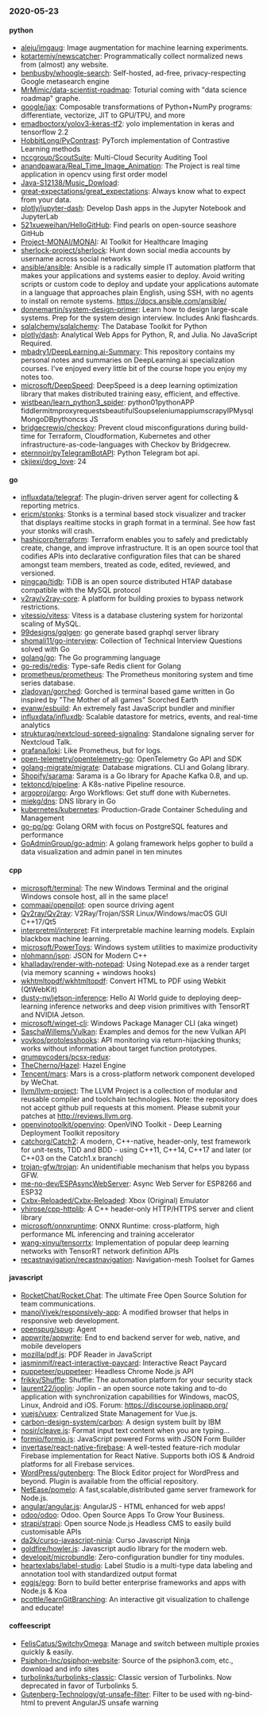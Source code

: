### 2020-05-23

#### python
* [aleju/imgaug](https://github.com/aleju/imgaug): Image augmentation for machine learning experiments.
* [kotartemiy/newscatcher](https://github.com/kotartemiy/newscatcher): Programmatically collect normalized news from (almost) any website.
* [benbusby/whoogle-search](https://github.com/benbusby/whoogle-search): Self-hosted, ad-free, privacy-respecting Google metasearch engine
* [MrMimic/data-scientist-roadmap](https://github.com/MrMimic/data-scientist-roadmap): Toturial coming with "data science roadmap" graphe.
* [google/jax](https://github.com/google/jax): Composable transformations of Python+NumPy programs: differentiate, vectorize, JIT to GPU/TPU, and more
* [emadboctorx/yolov3-keras-tf2](https://github.com/emadboctorx/yolov3-keras-tf2): yolo implementation in keras and tensorflow 2.2
* [HobbitLong/PyContrast](https://github.com/HobbitLong/PyContrast): PyTorch implementation of Contrastive Learning methods
* [nccgroup/ScoutSuite](https://github.com/nccgroup/ScoutSuite): Multi-Cloud Security Auditing Tool
* [anandpawara/Real_Time_Image_Animation](https://github.com/anandpawara/Real_Time_Image_Animation): The Project is real time application in opencv using first order model
* [Java-S12138/Music_Dowload](https://github.com/Java-S12138/Music_Dowload): 
* [great-expectations/great_expectations](https://github.com/great-expectations/great_expectations): Always know what to expect from your data.
* [plotly/jupyter-dash](https://github.com/plotly/jupyter-dash): Develop Dash apps in the Jupyter Notebook and JupyterLab
* [521xueweihan/HelloGitHub](https://github.com/521xueweihan/HelloGitHub): Find pearls on open-source seashore  GitHub 
* [Project-MONAI/MONAI](https://github.com/Project-MONAI/MONAI): AI Toolkit for Healthcare Imaging
* [sherlock-project/sherlock](https://github.com/sherlock-project/sherlock):  Hunt down social media accounts by username across social networks
* [ansible/ansible](https://github.com/ansible/ansible): Ansible is a radically simple IT automation platform that makes your applications and systems easier to deploy. Avoid writing scripts or custom code to deploy and update your applications  automate in a language that approaches plain English, using SSH, with no agents to install on remote systems. https://docs.ansible.com/ansible/
* [donnemartin/system-design-primer](https://github.com/donnemartin/system-design-primer): Learn how to design large-scale systems. Prep for the system design interview. Includes Anki flashcards.
* [sqlalchemy/sqlalchemy](https://github.com/sqlalchemy/sqlalchemy): The Database Toolkit for Python
* [plotly/dash](https://github.com/plotly/dash): Analytical Web Apps for Python, R, and Julia. No JavaScript Required.
* [mbadry1/DeepLearning.ai-Summary](https://github.com/mbadry1/DeepLearning.ai-Summary): This repository contains my personal notes and summaries on DeepLearning.ai specialization courses. I've enjoyed every little bit of the course hope you enjoy my notes too.
* [microsoft/DeepSpeed](https://github.com/microsoft/DeepSpeed): DeepSpeed is a deep learning optimization library that makes distributed training easy, efficient, and effective.
* [wistbean/learn_python3_spider](https://github.com/wistbean/learn_python3_spider): python01pythonAPP fiddlermitmproxyrequestsbeautifulSoupseleniumappiumscrapyIPMysqlMongoDBpythoncss JS
* [bridgecrewio/checkov](https://github.com/bridgecrewio/checkov): Prevent cloud misconfigurations during build-time for Terraform, Cloudformation, Kubernetes and other infrastructure-as-code-languages with Checkov by Bridgecrew.
* [eternnoir/pyTelegramBotAPI](https://github.com/eternnoir/pyTelegramBotAPI): Python Telegram bot api.
* [ckjiexi/dog_love](https://github.com/ckjiexi/dog_love): 24

#### go
* [influxdata/telegraf](https://github.com/influxdata/telegraf): The plugin-driven server agent for collecting & reporting metrics.
* [ericm/stonks](https://github.com/ericm/stonks): Stonks is a terminal based stock visualizer and tracker that displays realtime stocks in graph format in a terminal. See how fast your stonks will crash.
* [hashicorp/terraform](https://github.com/hashicorp/terraform): Terraform enables you to safely and predictably create, change, and improve infrastructure. It is an open source tool that codifies APIs into declarative configuration files that can be shared amongst team members, treated as code, edited, reviewed, and versioned.
* [pingcap/tidb](https://github.com/pingcap/tidb): TiDB is an open source distributed HTAP database compatible with the MySQL protocol
* [v2ray/v2ray-core](https://github.com/v2ray/v2ray-core): A platform for building proxies to bypass network restrictions.
* [vitessio/vitess](https://github.com/vitessio/vitess): Vitess is a database clustering system for horizontal scaling of MySQL.
* [99designs/gqlgen](https://github.com/99designs/gqlgen): go generate based graphql server library
* [shomali11/go-interview](https://github.com/shomali11/go-interview): Collection of Technical Interview Questions solved with Go
* [golang/go](https://github.com/golang/go): The Go programming language
* [go-redis/redis](https://github.com/go-redis/redis): Type-safe Redis client for Golang
* [prometheus/prometheus](https://github.com/prometheus/prometheus): The Prometheus monitoring system and time series database.
* [zladovan/gorched](https://github.com/zladovan/gorched): Gorched is terminal based game written in Go inspired by "The Mother of all games" Scorched Earth
* [evanw/esbuild](https://github.com/evanw/esbuild): An extremely fast JavaScript bundler and minifier
* [influxdata/influxdb](https://github.com/influxdata/influxdb): Scalable datastore for metrics, events, and real-time analytics
* [strukturag/nextcloud-spreed-signaling](https://github.com/strukturag/nextcloud-spreed-signaling): Standalone signaling server for Nextcloud Talk.
* [grafana/loki](https://github.com/grafana/loki): Like Prometheus, but for logs.
* [open-telemetry/opentelemetry-go](https://github.com/open-telemetry/opentelemetry-go): OpenTelemetry Go API and SDK
* [golang-migrate/migrate](https://github.com/golang-migrate/migrate): Database migrations. CLI and Golang library.
* [Shopify/sarama](https://github.com/Shopify/sarama): Sarama is a Go library for Apache Kafka 0.8, and up.
* [tektoncd/pipeline](https://github.com/tektoncd/pipeline): A K8s-native Pipeline resource.
* [argoproj/argo](https://github.com/argoproj/argo): Argo Workflows: Get stuff done with Kubernetes.
* [miekg/dns](https://github.com/miekg/dns): DNS library in Go
* [kubernetes/kubernetes](https://github.com/kubernetes/kubernetes): Production-Grade Container Scheduling and Management
* [go-pg/pg](https://github.com/go-pg/pg): Golang ORM with focus on PostgreSQL features and performance
* [GoAdminGroup/go-admin](https://github.com/GoAdminGroup/go-admin): A golang framework helps gopher to build a data visualization and admin panel in ten minutes

#### cpp
* [microsoft/terminal](https://github.com/microsoft/terminal): The new Windows Terminal and the original Windows console host, all in the same place!
* [commaai/openpilot](https://github.com/commaai/openpilot): open source driving agent
* [Qv2ray/Qv2ray](https://github.com/Qv2ray/Qv2ray):   V2Ray/Trojan/SSR  Linux/Windows/macOS  GUI  C++17/Qt5  
* [interpretml/interpret](https://github.com/interpretml/interpret): Fit interpretable machine learning models. Explain blackbox machine learning.
* [microsoft/PowerToys](https://github.com/microsoft/PowerToys): Windows system utilities to maximize productivity
* [nlohmann/json](https://github.com/nlohmann/json): JSON for Modern C++
* [khalladay/render-with-notepad](https://github.com/khalladay/render-with-notepad): Using Notepad.exe as a render target (via memory scanning + windows hooks)
* [wkhtmltopdf/wkhtmltopdf](https://github.com/wkhtmltopdf/wkhtmltopdf): Convert HTML to PDF using Webkit (QtWebKit)
* [dusty-nv/jetson-inference](https://github.com/dusty-nv/jetson-inference): Hello AI World guide to deploying deep-learning inference networks and deep vision primitives with TensorRT and NVIDIA Jetson.
* [microsoft/winget-cli](https://github.com/microsoft/winget-cli): Windows Package Manager CLI (aka winget)
* [SaschaWillems/Vulkan](https://github.com/SaschaWillems/Vulkan): Examples and demos for the new Vulkan API
* [vovkos/protolesshooks](https://github.com/vovkos/protolesshooks): API monitoring via return-hijacking thunks; works without information about target function prototypes.
* [grumpycoders/pcsx-redux](https://github.com/grumpycoders/pcsx-redux): 
* [TheCherno/Hazel](https://github.com/TheCherno/Hazel): Hazel Engine
* [Tencent/mars](https://github.com/Tencent/mars): Mars is a cross-platform network component developed by WeChat.
* [llvm/llvm-project](https://github.com/llvm/llvm-project): The LLVM Project is a collection of modular and reusable compiler and toolchain technologies. Note: the repository does not accept github pull requests at this moment. Please submit your patches at http://reviews.llvm.org.
* [openvinotoolkit/openvino](https://github.com/openvinotoolkit/openvino): OpenVINO Toolkit - Deep Learning Deployment Toolkit repository
* [catchorg/Catch2](https://github.com/catchorg/Catch2): A modern, C++-native, header-only, test framework for unit-tests, TDD and BDD - using C++11, C++14, C++17 and later (or C++03 on the Catch1.x branch)
* [trojan-gfw/trojan](https://github.com/trojan-gfw/trojan): An unidentifiable mechanism that helps you bypass GFW.
* [me-no-dev/ESPAsyncWebServer](https://github.com/me-no-dev/ESPAsyncWebServer): Async Web Server for ESP8266 and ESP32
* [Cxbx-Reloaded/Cxbx-Reloaded](https://github.com/Cxbx-Reloaded/Cxbx-Reloaded): Xbox (Original) Emulator
* [yhirose/cpp-httplib](https://github.com/yhirose/cpp-httplib): A C++ header-only HTTP/HTTPS server and client library
* [microsoft/onnxruntime](https://github.com/microsoft/onnxruntime): ONNX Runtime: cross-platform, high performance ML inferencing and training accelerator
* [wang-xinyu/tensorrtx](https://github.com/wang-xinyu/tensorrtx): Implementation of popular deep learning networks with TensorRT network definition APIs
* [recastnavigation/recastnavigation](https://github.com/recastnavigation/recastnavigation): Navigation-mesh Toolset for Games

#### javascript
* [RocketChat/Rocket.Chat](https://github.com/RocketChat/Rocket.Chat): The ultimate Free Open Source Solution for team communications.
* [manojVivek/responsively-app](https://github.com/manojVivek/responsively-app): A modified browser that helps in responsive web development.
* [openspug/spug](https://github.com/openspug/spug): Agent
* [appwrite/appwrite](https://github.com/appwrite/appwrite): End to end backend server for web, native, and mobile developers 
* [mozilla/pdf.js](https://github.com/mozilla/pdf.js): PDF Reader in JavaScript
* [jasminmif/react-interactive-paycard](https://github.com/jasminmif/react-interactive-paycard): Interactive React Paycard
* [puppeteer/puppeteer](https://github.com/puppeteer/puppeteer): Headless Chrome Node.js API
* [frikky/Shuffle](https://github.com/frikky/Shuffle): Shuffle: The automation platform for your security stack
* [laurent22/joplin](https://github.com/laurent22/joplin): Joplin - an open source note taking and to-do application with synchronization capabilities for Windows, macOS, Linux, Android and iOS. Forum: https://discourse.joplinapp.org/
* [vuejs/vuex](https://github.com/vuejs/vuex):  Centralized State Management for Vue.js.
* [carbon-design-system/carbon](https://github.com/carbon-design-system/carbon): A design system built by IBM
* [nosir/cleave.js](https://github.com/nosir/cleave.js): Format input text content when you are typing...
* [formio/formio.js](https://github.com/formio/formio.js): JavaScript powered Forms with JSON Form Builder
* [invertase/react-native-firebase](https://github.com/invertase/react-native-firebase):  A well-tested feature-rich modular Firebase implementation for React Native. Supports both iOS & Android platforms for all Firebase services.
* [WordPress/gutenberg](https://github.com/WordPress/gutenberg): The Block Editor project for WordPress and beyond. Plugin is available from the official repository.
* [NetEase/pomelo](https://github.com/NetEase/pomelo): A fast,scalable,distributed game server framework for Node.js.
* [angular/angular.js](https://github.com/angular/angular.js): AngularJS - HTML enhanced for web apps!
* [odoo/odoo](https://github.com/odoo/odoo): Odoo. Open Source Apps To Grow Your Business.
* [strapi/strapi](https://github.com/strapi/strapi):  Open source Node.js Headless CMS to easily build customisable APIs
* [da2k/curso-javascript-ninja](https://github.com/da2k/curso-javascript-ninja): Curso Javascript Ninja
* [goldfire/howler.js](https://github.com/goldfire/howler.js): Javascript audio library for the modern web.
* [developit/microbundle](https://github.com/developit/microbundle):  Zero-configuration bundler for tiny modules.
* [heartexlabs/label-studio](https://github.com/heartexlabs/label-studio): Label Studio is a multi-type data labeling and annotation tool with standardized output format
* [eggjs/egg](https://github.com/eggjs/egg):  Born to build better enterprise frameworks and apps with Node.js & Koa
* [pcottle/learnGitBranching](https://github.com/pcottle/learnGitBranching): An interactive git visualization to challenge and educate!

#### coffeescript
* [FelisCatus/SwitchyOmega](https://github.com/FelisCatus/SwitchyOmega): Manage and switch between multiple proxies quickly & easily.
* [Psiphon-Inc/psiphon-website](https://github.com/Psiphon-Inc/psiphon-website): Source of the psiphon3.com, etc., download and info sites
* [turbolinks/turbolinks-classic](https://github.com/turbolinks/turbolinks-classic): Classic version of Turbolinks. Now deprecated in favor of Turbolinks 5.
* [Gutenberg-Technology/gt-unsafe-filter](https://github.com/Gutenberg-Technology/gt-unsafe-filter): Filter to be used with ng-bind-html to prevent AngularJS unsafe warning
